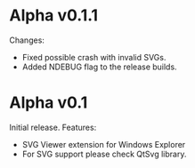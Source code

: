 # Alpha v0.1.1 #
Changes:
  * Fixed possible crash with invalid SVGs.
  * Added NDEBUG flag to the release builds.

# Alpha v0.1 #

Initial release.
Features:
  * SVG Viewer extension for Windows Explorer
  * For SVG support please check QtSvg library.